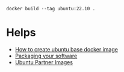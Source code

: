```gitbash
docker build --tag ubuntu:22.10 .
```

# Helps

- [How to create ubuntu base docker image](https://www.youtube.com/watch?v=jip0YTNtXzA)
- [Packaging your software](https://docs.docker.com/build/building/packaging/)
- [Ubuntu Partner Images](https://partner-images.canonical.com/oci/)